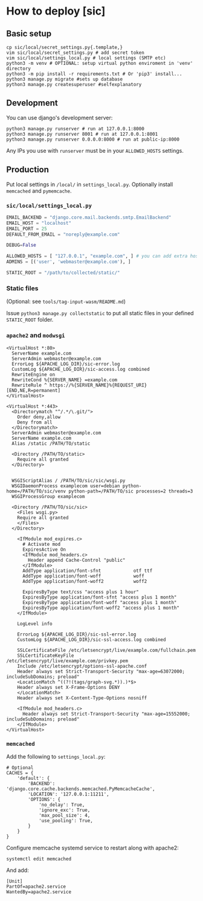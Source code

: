 # How to deploy [sic]

## Basic setup

```shell
cp sic/local/secret_settings.py{.template,}
vim sic/local/secret_settings.py # add secret token
vim sic/local/settings_local.py # local settings (SMTP etc)
python3 -m venv # OPTIONAL: setup virtual python enviroment in 'venv' directory
python3 -m pip install -r requirements.txt # Or 'pip3' install...
python3 manage.py migrate #sets up database
python3 manage.py createsuperuser #selfexplanatory
```

## Development

You can use django's development server:

```shell
python3 manage.py runserver # run at 127.0.0.1:8000
python3 manage.py runserver 8001 # run at 127.0.0.1:8001
python3 manage.py runserver 0.0.0.0:8000 # run at public-ip:8000
```

Any IPs you use with `runserver` must be in your `ALLOWED_HOSTS` settings.

## Production

Put local settings in `/local/` in `settings_local.py`. Optionally install `memcached` and `pymemcache`.

### `sic/local/settings_local.py`

```python
EMAIL_BACKEND = "django.core.mail.backends.smtp.EmailBackend"
EMAIL_HOST = "localhost"
EMAIL_PORT = 25
DEFAULT_FROM_EMAIL = "noreply@example.com"

DEBUG=False

ALLOWED_HOSTS = [ "127.0.0.1", "example.com", ] # you can add extra hosts too e.g. "example.onion"
ADMINS = [('user', 'webmaster@example.com'), ]

STATIC_ROOT = "/path/to/collected/static/"
```

### Static files

(Optional: see `tools/tag-input-wasm/README.md`)

Issue `python3 manage.py collectstatic` to put all static files in your defined `STATIC_ROOT` folder.

### `apache2` and `modwsgi`

```text
<VirtualHost *:80>
  ServerName example.com
  ServerAdmin webmaster@example.com
  ErrorLog ${APACHE_LOG_DIR}/sic-error.log
  CustomLog ${APACHE_LOG_DIR}/sic-access.log combined
  RewriteEngine on
  RewriteCond %{SERVER_NAME} =example.com
  RewriteRule ^ https://%{SERVER_NAME}%{REQUEST_URI} [END,NE,R=permanent]
</VirtualHost>

<VirtualHost *:443>
  <Directorymatch "^/.*/\.git/">
    Order deny,allow
    Deny from all
  </Directorymatch>
  ServerAdmin webmaster@example.com
  ServerName example.com
  Alias /static /PATH/TO/static

  <Directory /PATH/TO/static>
    Require all granted
  </Directory>


  WSGIScriptAlias / /PATH/TO/sic/sic/wsgi.py
  WSGIDaemonProcess examplecom user=debian python-home=/PATH/TO/sic/venv python-path=/PATH/TO/sic processes=2 threads=3
  WSGIProcessGroup examplecom

  <Directory /PATH/TO/sic/sic>
    <Files wsgi.py>
    Require all granted
    </Files>
  </Directory>

    <IfModule mod_expires.c>
      # Activate mod
      ExpiresActive On
      <IfModule mod_headers.c>
        Header append Cache-Control "public"
      </IfModule>
      AddType application/font-sfnt            otf ttf
      AddType application/font-woff            woff
      AddType application/font-woff2           woff2

      ExpiresByType text/css "access plus 1 hour"
      ExpiresByType application/font-sfnt "access plus 1 month"
      ExpiresByType application/font-woff "access plus 1 month"
      ExpiresByType application/font-woff2 "access plus 1 month"
    </IfModule>

    LogLevel info

    ErrorLog ${APACHE_LOG_DIR}/sic-ssl-error.log
    CustomLog ${APACHE_LOG_DIR}/sic-ssl-access.log combined

    SSLCertificateFile /etc/letsencrypt/live/example.com/fullchain.pem
    SSLCertificateKeyFile /etc/letsencrypt/live/example.com/privkey.pem
    Include /etc/letsencrypt/options-ssl-apache.conf
    Header always set Strict-Transport-Security "max-age=63072000; includeSubDomains; preload"
    <LocationMatch ^((?!(tags/graph-svg.*)).)*$>
    Header always set X-Frame-Options DENY
    </LocationMatch>
    Header always set X-Content-Type-Options nosniff

    <IfModule mod_headers.c>
      Header always set Strict-Transport-Security "max-age=15552000; includeSubDomains; preload"
    </IfModule>
</VirtualHost>
```

### `memcached`

Add the following to `settings_local.py`:

```
# Optional
CACHES = {
    'default': {
        'BACKEND': 'django.core.cache.backends.memcached.PyMemcacheCache',
        'LOCATION': '127.0.0.1:11211',
        'OPTIONS': {
            'no_delay': True,
            'ignore_exc': True,
            'max_pool_size': 4,
            'use_pooling': True,
        }
    }
}
```

Configure memcache systemd service to restart along with apache2:

```shell
systemctl edit memcached
```

And add:

```
[Unit]
PartOf=apache2.service
WantedBy=apache2.service
```
